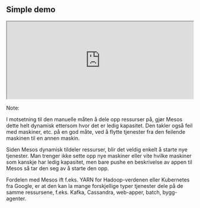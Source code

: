 ## Simple demo

<iframe style="width: 100%; height: 15em;" src="http://mesosphere.io/simulator/"></iframe>

Note:

I motsetning til den manuelle måten å dele opp ressurser på,
gjør Mesos dette helt dynamisk ettersom hvor det er ledig
kapasitet. Den takler også feil med maskiner, etc. på en god
måte, ved å flytte tjenester fra den feilende maskinen til
en annen maskin.

Siden Mesos dynamisk tildeler ressurser, blir det veldig
enkelt å starte nye tjenester. Man trenger ikke sette opp
nye maskiner eller vite hvilke maskiner som kanskje har
ledig kapasitet, men bare pushe en beskrivelse av
appen til Mesos så tar den seg av å starte den opp.

Fordelen med Mesos ift f.eks. YARN for Hadoop-verdenen
eller Kubernetes fra Google, er at den kan la mange
forskjellige typer tjenester dele på de samme ressursene,
f.eks. Kafka, Cassandra, web-apper, batch, bygg-agenter.
